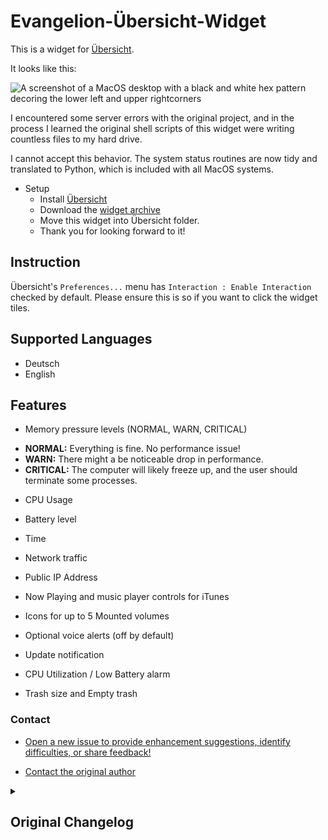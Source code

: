 # Evangelion-Übersicht-Widget

This is a widget for [Übersicht](http://tracesof.net/uebersicht/).

It looks like this:

![A screenshot of a MacOS desktop with a black and white hex pattern decoring the lower left and upper rightcorners](https://github.com/exdysa/Evangelion-Uebersicht-Widget/blob/f28d300caaaf8605a63175b134e557e49cff1349/screenshot2.png)

I encountered some server errors with the original project, and in the process I learned the original shell scripts of this widget were writing countless files to my hard drive.

I cannot accept this behavior.
The system status routines are now tidy and translated to Python, which is included with all MacOS systems.

* Setup
	* Install [Übersicht](http://tracesof.net/uebersicht/)
	* Download the [widget archive](https://raw.githubusercontent.com/exdysa/Evangelion-Uebersicht-Widget/NERV/EVA_ueber-widget.py.zip)
	* Move this widget into Übersicht folder.
	* Thank you for looking forward to it!

## Instruction

Übersicht's `Preferences...` menu has `Interaction : Enable Interaction` checked by default. Please ensure this is so if you want to click the widget tiles.

## Supported Languages

* Deutsch
* English

## Features
- Memory pressure levels (NORMAL, WARN, CRITICAL)

*  **NORMAL:** Everything is fine. No performance issue!
*  **WARN:** There might a be noticeable drop in performance.
*  **CRITICAL:** The computer will likely freeze up, and the user should terminate some processes.

- CPU Usage
- Battery level
- Time
- Network traffic
- Public IP Address

- Now Playing and music player controls for iTunes
- Icons for up to 5 Mounted volumes
- Optional voice alerts (off by default)
- Update notification
- CPU Utilization / Low Battery alarm
- Trash size and Empty trash

### Contact
* [Open a new issue to provide enhancement suggestions, identify difficulties, or share feedback!](https://github.com/exdysa/Evangelion-Uebersicht-Widget/issues)

* [Contact the original author ](jetic@me.com)

<details ><summary>

## Original Changelog

</summary>

**0.X14.4a**
* Attempting to fix iTunes for Catalina

**0.X14.3a**
* Bug fix for DoNotDisturb

**0.X14.2a**
* Changed how all commands are executed to save energy.

**0.X14.1a**
* Optimisation.

**0.X14.0a**
* Optimisation.

**0.X13a**
* Changed the CPU script.

**0.X12a**
* Changed the networking script to only monitor main network interface.

**0.X11a**
* Now monitoring memory pressure, since memory percentage does not make sense for macOS

**0.X10a**
* Added option to not show the update button

**0.X9a**
* Update now preserves customised settings (starting from next update)

**0.X8a**
* Display an update button when there are new versions available

**0.X7a**
* Fixing a minor bug with iTunes cell

**0.X6a**
* Fixing a minor bug with iTunes cell

**0.X5a**
* Fixed a minor bug with battery alert

**0.X4b**
* Fixed a few minor bugs with the scripts
* Fixed a bug with desktop computers
* Added the option to change colours
* Added a lot of options to customise the widget
* Added voice notifications. Default option is OFF to avoid annoyance.

**0.X3a**
* Fixed a few interface issues.
* Updated a few lines of comments.

**0.X2a (Major Update!)**
* This is probably the most important update since 0.5a. I added some major improvements to make it faster and fixed a lot of ages old bugs, and most importantly the energy consumption problem.

**0.X1a**
* This new version includes a lot of migration from commands to scripts to improve performance and potentially, decrease energy demand. I want to experiment with some new ideas to make it more battery and CPU friendly.

**0.Xa**
* Removed language support for Traditional Chinese
* Added support to adjust the size of widget(By using font-size. All sizes are specified in em instead of px now.)
* Fixed a bug where network display and iTunes might malfunction.

**0.98a**
* Fixed a compatibility issue with Sierra's removal of sar

**0.97a**
* Fixed a bug with battery remain

**0.96a**
* Fixed a bug with battery alert

**0.95a**
* Fixed a bug with battery display

**0.94a**
* Resolving compatibility issue with OSX Sierra

**0.93a**
* Fixed a bug with DoNotDisturb alert

**0.92a**
* Fixed a bug with DoNotDisturb alert

**0.91a**
* Fixed a bug with DoNotDisturb alert

**0.90a**
* Add DoNotDisturb alert
* Fixed a bug with multi-language support

**0.89a**
* Fixed a UI problem with newer versions of übersicht.
* Changed iTunes to SEELE, it looks better.

**0.88a**
* Added iTunes Album cover display.
* Fixed a bug where disk cell might not function properly.

**0.87a**
* Fixed a bug with time display on new version of übersicht.

**0.86a**
* Fixed a bug with network traffic cells.

**0.85a**
* Fixed a bug with Empty Trash function, contributed by @mgarbacz

**0.84a**
* Added random delay of warning cells. Special thanks to NorthIsUp.

**0.83a**
* Added two blocks to show the sum of network traffic on all interfaces, notice that it includes localhost2localhost traffic.

**0.82a**
* Fixed an issue with disk displaying when the computer doesn't have an installed battery

**0.81a**
* Fixed an issue with battery displaying when the computer doesn't have an installed battery

**0.8a**
* Modified the design of warning cell, it looks cooler
* Adjusted the line height of output cell
* Modified the render mechanism to execute less commands when updating

**0.71a**
* Fixed a bug while iTunes Cell might not display contents correctly under Yosemite

**0.7a**
* Added Multi-language support, currently supporting English, German and Chinese

**0.63a**
* Added title and artist displaying on iTunes cell

**0.62a**
* Added function, now you can open up a volume by clicking!

**0.61a**
* Fixed bug where non-system volumes might be shown as a system volumes. If one is still experiencing irregularities with their volumes one could try ls /Volumes/ command in Terminal
* Added comments

**0.6a**
* Added mounted volumes display, currently displaying the first 5 volumes in /Volumes/
* Changed Output cell to display original outputs without uppercasing transformation

**0.52a**
* Added function: empty trash on clicking the trash cell

**0.51a**
* Fixed a bug, where it used to show countdown when not supposed to

**0.5a**
* Added left-bottom corner panel
* Added iTunes remote cell

**0.45a**
* Fixed problem with the hovering effect of IPCell
* Change from Simplified Chinese to Traditional (This is actually a mistake I made in the early phase of coding)

**0.44a**
* Fixed IP displaying when there’s no internet connection

**0.43a**
* Bug fix for OSX 10.10 (mine is 10.11)

**0.42a**
* Improved alarm, bug fixed
* Added animation to alarm

**0.41a**
* Added blinking when alert triggered

**0.4a**
* Added alert system, will alert when battery is below 20% or when CPU usage reaches 90%
* restructured the code, added comments

**0.3a**
* Added Memory and CPU usage
* Colour scheme changed
* Error message changed

**0.22a**
* Improved Trash Issue
* Output cells enabled, press on cell 32 and information will popup

**0.22a**
* Improved Trash Issue
* Output cells enabled, press on cell 32 and information will popup

**0.21a**
* Fixed Trash

**0.2a**
* Fix battery hover

**0.1a**
* Added General UI
* Added Battery
* Added Time and Day
</details>